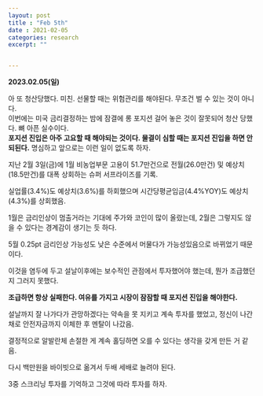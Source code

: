```yaml
---
layout: post
title : "Feb 5th"
date : 2021-02-05
categories: research
excerpt: ""


---
```



**2023.02.05(일)**



아 또 청산당했다. 미친. 선물할 때는 위험관리를 해야된다. 무조건 벌 수 있는 것이 아니다.   
이번에는 미국 금리결정하는 밤에 잠결에 롱 포지션 걸어 놓은 것이 잘못되어 청산 당했다. 뼈 아픈 실수이다.   
**포지션 진입은 아주 고요할 때 해야되는 것이다. 물결이 심할 때는 포지션 진입을 하면 안 되된다.**
명심하고 앞으로는 이런 일이 없도록 하자.    





지난 2월 3일(금)에 1월 비농업부문 고용이 51.7만건으로 전월(26.0만건) 및 예상치(18.5만건)를 대폭 상회하는 슈퍼 서프라이즈를 기록.

실업률(3.4%)도 예상치(3.6%)를 하회했으며 시간당평균임금(4.4%YOY)도 예상치(4.3%)를 상회했음. 

1월은 금리인상이 멈출거라는 기대에 주가와 코인이 많이 올랐는데, 2월은 그렇지도 않을 수 있다는 경계감이 생기는 듯 하다. 

5월 0.25pt 금리인상 가능성도 낮은 수준에서 머물다가 가능성있음으로 바뀌었기 때문이다.  

이것을 염두에 두고 설날이후에는 보수적인 관점에서 투자했어야 했는데, 뭔가 조급했던지 그러지 못했다. 

**조급하면 항상 실패한다. 여유를 가지고 시장이 잠잠할 때 포지션 진입을 해야한다.**


설날까지 잘 나가다가 관망하겠다는 약속을 못 지키고 계속 투자를 했었고, 정신이 나간채로 안전자금까지 이체한 후 멘탈이 나갔음.

결정적으로 알발란체 손절한 게 계속 홀딩하면 오를 수 있다는 생각을 갖게 만든 거 같음.

다시 백만원을 바이빗으로 옮겨서 두배 세배로 늘려야 된다. 

3중 스크리닝 투자를 기억하고 그것에 따라 투자를 하자. 